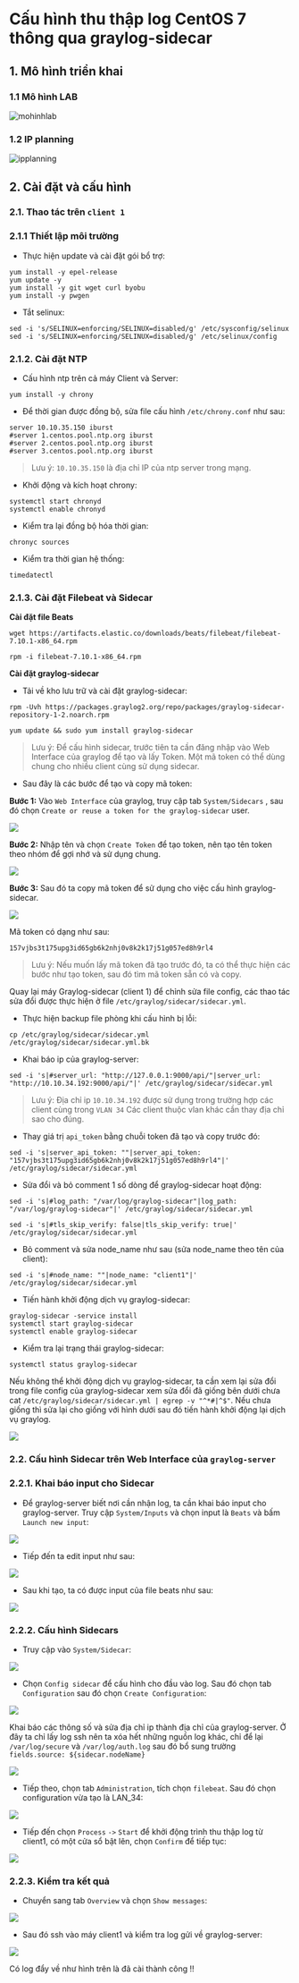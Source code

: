 # Cấu hình thu thập log CentOS 7 thông qua graylog-sidecar

## 1. Mô hình triển khai 

### 1.1 Mô hình LAB  

![mohinhlab](../images/mohinhlab.png)

### 1.2 IP planning

![ipplanning](../images/ip_planning.png)

## 2. Cài đặt và cấu hình

### 2.1. Thao tác trên `client 1`

### 2.1.1 Thiết lập môi trường 

- Thực hiện update và cài đặt gói bổ trợ: 

```
yum install -y epel-release
yum update -y
yum install -y git wget curl byobu
yum install -y pwgen
```

- Tắt selinux:

```
sed -i 's/SELINUX=enforcing/SELINUX=disabled/g' /etc/sysconfig/selinux
sed -i 's/SELINUX=enforcing/SELINUX=disabled/g' /etc/selinux/config
```

### 2.1.2. Cài đặt NTP 

- Cấu hình ntp trên cả máy Client và Server: 

```
yum install -y chrony
```

- Để thời gian được đồng bộ, sửa file cấu hình `/etc/chrony.conf` như sau: 

```
server 10.10.35.150 iburst
#server 1.centos.pool.ntp.org iburst
#server 2.centos.pool.ntp.org iburst
#server 3.centos.pool.ntp.org iburst
```

> Lưu ý: `10.10.35.150` là địa chỉ IP của ntp server trong mạng. 

- Khởi động và kích hoạt chrony: 

```
systemctl start chronyd
systemctl enable chronyd
```

- Kiểm tra lại đồng bộ hóa thời gian:

```
chronyc sources
```

- Kiểm tra thời gian hệ thống: 

```
timedatectl
```

### 2.1.3. Cài đặt Filebeat và Sidecar

**Cài đặt file Beats**

```
wget https://artifacts.elastic.co/downloads/beats/filebeat/filebeat-7.10.1-x86_64.rpm

rpm -i filebeat-7.10.1-x86_64.rpm
```

**Cài đặt graylog-sidecar**

- Tải về kho lưu trữ và cài đặt graylog-sidecar:

```
rpm -Uvh https://packages.graylog2.org/repo/packages/graylog-sidecar-repository-1-2.noarch.rpm

yum update && sudo yum install graylog-sidecar
```

> Lưu ý:   Để cấu hình sidecar, trước tiên ta cần đăng nhập vào Web Interface của graylog để tạo và lấy Token. Một mã token có thể dùng chung cho nhiều client cùng sử dụng sidecar.

- Sau đây là các bước để tạo và copy mã token:

**Bước 1:** Vào `Web Interface` của graylog, truy cập tab `System/Sidecars` , sau đó chọn `Create or reuse a token for the graylog-sidecar` user.

![](../images/sc1.png)

**Bước 2:** Nhập tên và chọn `Create Token` để tạo token, nên tạo tên token theo nhóm để gợi nhớ và sử dụng chung.

![](../images/sc2.png)

**Bước 3:** Sau đó ta copy mã token để sử dụng cho việc cấu hình graylog-sidecar.

![](../images/sc3.png)

Mã token có dạng như sau:

`157vjbs3t175upg3id65gb6k2nhj0v8k2k17j51g057ed8h9rl4`

> Lưu ý:  Nếu muốn lấy mã token đã tạo trước đó, ta có thể thực hiện các bước như tạo token, sau đó tìm mã token sẵn có và copy. 

Quay lại máy Graylog-sidecar (client 1) để chỉnh sửa file config, các thao tác sửa đổi được thực hiện ở file `/etc/graylog/sidecar/sidecar.yml`.

- Thực hiện backup file phòng khi cấu hình bị lỗi:

```
cp /etc/graylog/sidecar/sidecar.yml /etc/graylog/sidecar/sidecar.yml.bk
```

- Khai báo ip của graylog-server:

```
sed -i 's|#server_url: "http://127.0.0.1:9000/api/"|server_url: "http://10.10.34.192:9000/api/"|' /etc/graylog/sidecar/sidecar.yml 
```

> Lưu ý: Địa chỉ ip `10.10.34.192` được sử dụng trong trường hợp các client cùng trong `VLAN 34` Các client thuộc vlan khác cần thay địa chỉ sao cho đúng. 

- Thay giá trị `api_token` bằng chuỗi token đã tạo và copy trước đó: 

```
sed -i 's|server_api_token: ""|server_api_token: "157vjbs3t175upg3id65gb6k2nhj0v8k2k17j51g057ed8h9rl4"|' /etc/graylog/sidecar/sidecar.yml
```

- Sửa đổi và bỏ comment 1 số dòng để graylog-sidecar hoạt động: 

```
sed -i 's|#log_path: "/var/log/graylog-sidecar"|log_path: "/var/log/graylog-sidecar"|' /etc/graylog/sidecar/sidecar.yml
```

```
sed -i 's|#tls_skip_verify: false|tls_skip_verify: true|' /etc/graylog/sidecar/sidecar.yml
```

- Bỏ comment và sửa node_name như sau (sửa node_name theo tên của client): 

```
sed -i 's|#node_name: ""|node_name: "client1"|' /etc/graylog/sidecar/sidecar.yml
```

- Tiến hành khởi động dịch vụ graylog-sidecar: 

```
graylog-sidecar -service install
systemctl start graylog-sidecar
systemctl enable graylog-sidecar
```

- Kiểm tra lại trạng thái graylog-sidecar:

```
systemctl status graylog-sidecar
```

Nếu không thể khởi động dịch vụ graylog-sidecar, ta cần xem lại sửa đổi trong file config của graylog-sidecar xem sửa đổi đã giống bên dưới chưa cat `/etc/graylog/sidecar/sidecar.yml | egrep -v "^*#|^$"`. Nếu chưa giống thì sửa lại cho giống với hình dưới sau đó tiến hành khởi động lại dịch vụ graylog. 

![](../images/sc20.png)

### 2.2. Cấu hình Sidecar trên Web Interface của `graylog-server` 

### 2.2.1. Khai báo input cho Sidecar

- Để graylog-server biết nơi cần nhận log, ta cần khai báo input cho graylog-server. Truy cập `System/Inputs` và chọn input là `Beats` và bấm `Launch new input`: 

![](../images/sc5.png)

- Tiếp đến ta edit input như sau: 

![](../images/sc16.png)

- Sau khi tạo, ta có được input của file beats như sau: 

![](../images/sc17.png)

### 2.2.2. Cấu hình Sidecars

- Truy cập vào `System/Sidecar`:

![](../images/sc9.png)

- Chọn `Config sidecar` để cấu hình cho đầu vào log. Sau đó chọn tab `Configuration` sau đó chọn `Create Configuration`:

![](../images/sc10.png)

Khai báo các thông số và sửa địa chỉ ip thành địa chỉ của graylog-server. Ở đây ta chỉ lấy log ssh nên ta xóa hết những nguồn log khác, chỉ để lại `/var/log/secure` và `/var/log/auth.log` sau đó bổ sung trường `fields.source: ${sidecar.nodeName}`

![](../images/sc15.png)

- Tiếp theo, chọn tab `Administration`, tích chọn `filebeat`. Sau đó chọn configuration vừa tạo là LAN_34:

![](../images/sc18.png)

- Tiếp đến chọn `Process` `->` `Start` để khởi động trình thu thập log từ client1, có một cửa sổ bật lên, chọn `Confirm` để tiếp tục:

![](../images/sc19.png)

### 2.2.3. Kiểm tra kết quả

- Chuyển sang tab `Overview` và chọn `Show messages`:

![](../images/sc13.png)

- Sau đó ssh vào máy client1 và kiểm tra log gửi về graylog-server: 

![](../images/sc14.png)

Có log đẩy về như hình trên là đã cài thành công !!
